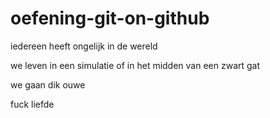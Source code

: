 # oefening-git-on-github

iedereen heeft ongelijk in de wereld

we leven in een simulatie of in het midden van een zwart gat

we gaan dik ouwe

fuck liefde